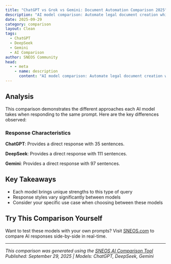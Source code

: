 ```yaml
---
title: "ChatGPT vs Grok vs Gemini: Document Automation Comparison 2025"
description: "AI model comparison: Automate legal document creation while maintaining personalization..."
date: 2025-09-29
category: comparison
layout: Clean
tags:
  - ChatGPT
  - DeepSeek
  - Gemini
  - AI Comparison
author: SNEOS Community
head:
  - - meta
    - name: description
      content: "AI model comparison: Automate legal document creation while maintaining personalization..."
---
```


<ChatComparison
  title="ChatGPT vs Grok vs Gemini: Document Automation Comparison 2025"
  prompt="Automate legal document creation while maintaining personalization"
  :responses='{
    "ChatGPT": "Automating legal document creation while maintaining personalization involves a balance between leveraging technology for efficiency and ensuring that the documents remain tailored to individual client needs and legal specifics. Here are some strategies and tools to achieve this:\n\n### 1. Use Document Automation Software\n- **Examples:** HotDocs, DocuSign CLM, Contract Express, Lawyaw, or even more general tools like Microsoft Word with macros or Google Docs with add-ons.\n- These platforms allow you to create templates with placeholders and conditional logic, so the final document adjusts based on the input data.\n\n### 2. Develop Dynamic Templates\n- Create master templates that include variables for client names, dates, jurisdiction, contract terms, and other personalized elements.\n- Use conditional clauses that appear only if certain criteria are met (e.g., adding specific clauses based on the type of contract or client requirements).\n\n### 3. Integrate Client Data Collection\n- Build intake forms or client questionnaires that feed directly into the document automation system.\n- This ensures data accuracy and streamlines personalization by pulling data directly from client inputs without manual entry.\n\n### 4. Maintain Legal Review and Customization Layer\n- Automate the bulk of the document but include steps where a legal professional reviews and customizes certain sections to ensure compliance and personalization.\n- Maintain comment sections or tracked changes to highlight parts needing review.\n\n### 5. Use AI-powered Tools for Enhanced Personalization\n- Consider AI tools like OpenAI\u0027s language models (e.g., GPT) to draft or suggest personalized clauses based on specific client situations.\n- AI can generate drafts that lawyers can then fine-tune, ensuring both efficiency and accuracy.\n\n### 6. Keep Version Control and Audit Trails\n- Use systems that track changes and maintain version histories, important for legal documents.\n- This ensures transparency and ability to personalize over time without losing prior important customizations.\n\n### Example Workflow\n1. Client fills out an online questionnaire specifying their needs.\n2. Data inputs feed into the document automation system, which generates a draft contract.\n3. AI reviews the draft to suggest additional personalized clauses or flag inconsistencies.\n4. Lawyer reviews, edits, and approves the final document.\n5. Document is sent to clients for e-signature via integrated platforms like DocuSign.\n\n---\n\nIf you want, I can help you draft a sample automated legal document template or a workflow outline tailored for your practice. Would that be useful?",
    "DeepSeek": "Of course. Automating legal document creation while maintaining personalization is a powerful way to increase efficiency, reduce errors, and scale services without losing the crucial human touch. The key is to view automation as a tool for the professional, not a replacement.\n\nHere is a comprehensive guide on how to achieve this, broken down into strategy, technology, and best practices.\n\n### The Core Philosophy: Templates \u002B Data = Personalized Documents\n\nThink of it as a sophisticated \u0022mail merge\u0022 for legal documents. You create a single, master template with variables. Then, you pull specific client data from a structured source to fill in those variables, generating a unique, accurate, and personalized document.\n\n---\n\n### Step 1: Choose Your Technology Stack\n\nThe tools you select will depend on your budget, technical expertise, and volume of documents.\n\n#### A. For Law Firms \u0026 Professionals (Low to Medium Tech)\n\n1.  **Microsoft Word with \u0022Quick Parts\u0022 \u0026 Fields:**\n    *   **How it works:** You create a template and use Word\u0027s built-in features like **Quick Parts (Document Property Fields)** or **Content Controls** to mark placeholders for variable data (e.g., \u0060[Client Name]\u0060, \u0060[Effective Date]\u0060).\n    *   **Automation:** Use a simple mail merge from an Excel spreadsheet or an Outlook contact list.\n    *   **Pros:** Low cost, uses familiar software.\n    *   **Cons:** Can be clunky for complex documents, prone to user error if not managed carefully.\n\n2.  **Dedicated Document Automation Software (Recommended):**\n    *   **Examples:** Clio Draft, Lawyaw, HotDocs, Woodpecker, Documate.\n    *   **How it works:** These are purpose-built platforms. You build a template using their visual editor, defining logic (e.g., \u0022IF the client is married, THEN include a spousal waiver clause\u0022). You then fill out a web-based questionnaire, and the software assembles the final document.\n    *   **Pros:** User-friendly, powerful logic, reduces errors, often integrates with practice management software.\n    *   **Cons:** Subscription cost, learning curve for complex templates.\n\n#### B. For Developers \u0026 High-Volume Solutions\n\n1.  **Template Engines with JSON Data:**\n    *   **Examples:** **DocAssemble** (open-source, interview-based), **DocuSign CLM**, or custom solutions using libraries like **Jinja2** (for Python) or **Mustache**.\n    *   **How it works:** A developer creates a template in a markup language (like HTML or XML with tags). A backend application takes a JSON object containing all the client\u0027s data and merges it with the template to produce a PDF or DOCX file.\n    *   **Pros:** Highly customizable, scalable, can be integrated into complex workflows and client portals.\n    *   **Cons:** Requires developer resources.\n\n---\n\n### Step 2: The Process of Creating Automated yet Personalized Documents\n\n#### Phase 1: Template Design \u0026 \u0022Humanization\u0022\n\nThis is the most critical step. A bad template produces bad documents, no matter how good the automation.\n\n1.  **Deconstruct a \u0022Gold Standard\u0022 Document:** Take a perfectly drafted, previously used document.\n2.  **Identify Variables (The \u0022What\u0022):**\n    *   **Simple Variables:** Names, addresses, dates, amounts. (e.g., \u0060{{client_full_name}}\u0060)\n    *   **Conditional Logic:** Clauses that may or may not be included.\n        *   *Example:* \u0060{% if client_is_married %} ... Spousal Consent Clause ... {% endif %}\u0060\n    *   **Optional Sections:** Alternative clauses for different scenarios.\n    *   **Repeating Sections:** For multiple parties, assets, or exhibits (e.g., Schedules in a contract).\n3.  **Build in Personalization and Branding:**\n    *   Use the client\u0027s name in headings and salutations. (\u0022This Agreement is made with **{{client_first_name}}**...\u0022)\n    *   Reference specific details provided by the client to show you were listening. (\u0022Whereas, the Client wishes to purchase the property located at **{{property_address}}**...\u0022)\n    *   Ensure your firm\u0027s branding, fonts, and colors are part of the template.\n\n#### Phase 2: Data Intake (The Questionnaire)\n\nThis is where you gather the information to personalize the document.\n\n*   **Make it User-Friendly:** Use plain language, not legalese. Instead of \u0022Testator\u0027s domicile,\u0022 ask \u0022What state do you live in?\u0022\n*   **Use Logic:** The questionnaire itself should be smart. If a user answers \u0022No\u0022 to \u0022Do you have children?\u0022, hide all follow-up questions about guardianship.\n*   **Multiple Formats:** This can be a web form, an integrated questionnaire in your practice management software, or even a structured intake meeting where a paralegal inputs the data.\n\n#### Phase 3: Assembly \u0026 Review\n\n1.  **Generate the Draft:** The software merges the data from the questionnaire with the template.\n2.  **The Human-in-the-Loop Review (Non-Negotiable):**\n    *   **Automation does not replace legal review.** A qualified professional **must** review the final document.\n    *   The reviewer checks for:\n        *   Accuracy of the merged data.\n        *   Appropriateness of the selected clauses for the client\u0027s unique situation.\n        *   Any \u0022edge cases\u0022 the automation might have missed.\n        *   The overall flow and readability.\n\n---\n\n### A Practical Example: A Simple Will\n\n**Template Snippet (using pseudo-code):**\n\n\u0060\u0060\u0060\nThis is the Last Will and Testament of {{full_name}}, residing at {{address}}.\n\nI hereby revoke all prior Wills and Codicils.\n\nARTICLE I: Executor\nI appoint {{executor_name}} as the Executor of my Will.\n{% if executor_name != spouse_name %}\nI direct that my Executor shall serve without the need to post a bond.\n{% endif %}\n\nARTICLE II: Distribution\nI give all my tangible personal property to {{spouse_name}}.\n{% if has_children %}\nThe remainder of my estate shall be divided in equal shares among my children:\n{% for child in children %}\n  - {{ child.name }}\n{% endfor %}\n{% else %}\nThe remainder of my estate I give to {{residual_beneficiary}}.\n{% endif %}\n\u0060\u0060\u0060\n\n**Questionnaire:**\n*   Full Name: \u0060[John Smith]\u0060\n*   Address: \u0060[123 Main St]\u0060\n*   Spouse\u0027s Name: \u0060[Jane Smith]\u0060\n*   Executor\u0027s Name: \u0060[Jane Smith]\u0060\n*   Do you have children? \u0060[Yes]\u0060\n    *   Child 1 Name: \u0060[Alice Smith]\u0060\n    *   Child 2 Name: \u0060[Bob Smith]\u0060\n*   (The field for \u0060residual_beneficiary\u0060 is hidden because he has children).\n\n**Final Output Snippet:**\n\n\u003E This is the Last Will and Testament of **John Smith**, residing at **123 Main St**.\n\u003E\n\u003E I hereby revoke all prior Wills and Codicils.\n\u003E\n\u003E **ARTICLE I: Executor**\n\u003E I appoint **Jane Smith** as the Executor of my Will.\n\u003E\n\u003E **ARTICLE II: Distribution**\n\u003E I give all my tangible personal property to **Jane Smith**.\n\u003E The remainder of my estate shall be divided in equal shares among my children:\n\u003E - **Alice Smith**\n\u003E - **Bob Smith**\n\n---\n\n### Best Practices for Maintaining Quality \u0026 Personalization\n\n1.  **Start Small:** Automate one frequently used document first (e.g., a standard NDA, Will, Lease Agreement). Learn from the process.\n2.  **Implement Version Control:** Your templates are living documents. Use a clear naming and versioning system (e.g., \u0022NDA_Template_v2.1\u0022).\n3.  **Schedule Template Reviews:** Laws change. Schedule bi-annual or annual reviews of all automated templates to ensure compliance.\n4.  **Don\u0027t Over-Automate:** Some matters are too complex or unique for automation. Know when to handle them the traditional way.\n5.  **Train Your Team:** Everyone involved must understand how to use the system, build templates, and, most importantly, conduct the final review.\n\nBy following this structured approach, you can successfully automate the *drafting* process, freeing up valuable time for higher-value tasks like strategy, client counseling, and negotiation, all while delivering a personalized and professional product to your client.",
    "Gemini": "Automating legal document creation while maintaining personalization is a complex but achievable goal. Here\u0027s a breakdown of how to approach it, covering key aspects and technologies:\n\n**1. Foundational Planning \u0026 Analysis:**\n\n*   **Identify Target Documents:** Start with high-volume, repetitive documents like NDAs, contracts, leases, wills, or even litigation pleadings. Prioritize those where personalization has the most impact.\n*   **Document Deconstruction:**  Break down each document into its component parts:\n    *   **Static Text:** Standard clauses and boilerplate language that remains consistent.\n    *   **Variables/Fields:**  Specific information that changes with each document (names, dates, addresses, amounts, etc.).\n    *   **Conditional Logic:** Clauses or sections that are included or excluded based on specific criteria (e.g., state law, type of agreement, client choices).\n    *   **Rules and Regulations:**  Jurisdictional considerations that impact the final product.\n*   **Data Mapping:**  Identify where the variable data comes from.  Does it come from:\n    *   **Internal Databases:** Client management systems (CRMs), matter management systems, accounting software.\n    *   **External Data Sources:** Public records, APIs for business information.\n    *   **User Input:**  Forms or questionnaires filled out by clients or internal staff.\n*   **Workflow Design:** Map out the entire document creation process.  Who is responsible for what?  What triggers the document generation? How is it reviewed and approved?\n\n**2. Technology Stack \u0026 Tools:**\n\n*   **Document Assembly Software:** This is the core of the automation process. Choose a platform based on features, price, ease of use, and integration capabilities. Examples:\n    *   **Contract Management Systems (CMS):**  Many offer strong document assembly features (e.g., Agiloft, Ironclad, PandaDoc, Conga).\n    *   **Legal-Specific Document Assembly:**  HotDocs, Xakia, Lawyaw, Afterpattern, Neota Logic (often pricier but with powerful features for complex legal scenarios).\n    *   **General Purpose Automation Platforms:** Zapier, Make (Integromat), Microsoft Power Automate (can be adapted, but require more technical expertise).\n*   **Data Storage \u0026 Management:**\n    *   **Databases:**  Relational databases (SQL) or NoSQL databases (MongoDB) to store client data and document templates.\n    *   **Cloud Storage:**  Secure cloud storage (AWS S3, Google Cloud Storage, Azure Blob Storage) for storing generated documents.\n*   **Form Builders:**\n    *   **Web Forms:**  Gravity Forms, Typeform, Google Forms, Microsoft Forms.\n    *   **PDF Forms:**  Adobe Acrobat, PDFescape.\n*   **E-Signature Software:**  DocuSign, Adobe Sign, HelloSign.  Integrate to enable electronic signatures on generated documents.\n*   **Workflow Automation Tools:**  Implement BPM (Business Process Management) solutions to automate review and approval processes.\n*   **Programming Languages (If needed):**  Python, JavaScript, or similar for custom scripting and integrations.\n*   **AI/Machine Learning (Advanced):**  Consider using NLP (Natural Language Processing) for tasks like:\n    *   **Clause Extraction:** Automatically identify and extract relevant clauses from existing documents.\n    *   **Contextual Clause Suggestion:**  Suggest clauses based on the specific context of the document.\n    *   **Legal Research Automation:**  Automate the process of researching relevant laws and regulations.\n\n**3. Implementation Steps:**\n\n*   **Template Creation:**\n    *   **Identify Variables:**  Replace static data with placeholders for variables. Use a consistent naming convention.\n    *   **Implement Conditional Logic:**  Use the document assembly software\u0027s features to define rules for including or excluding clauses based on variables.  Most platforms use conditional statements like \u0060IF...THEN...ELSE\u0060.\n    *   **Ensure Consistency:**  Maintain a style guide to ensure consistent formatting across all templates.\n*   **Data Integration:**\n    *   **API Integrations:** Connect to your CRM, matter management system, and other data sources using APIs.\n    *   **Database Connections:**  Set up direct connections to your databases to retrieve data.\n    *   **Data Transformation:**  Use data transformation tools to clean and format data before it is used in document generation.\n*   **User Interface (UI) Design:**\n    *   **Intuitive Forms:**  Design user-friendly forms that guide users through the data input process.\n    *   **Conditional Fields:**  Show or hide fields based on user input to simplify the process.\n    *   **Validation:**  Implement data validation to ensure that users enter correct information.\n*   **Testing and Refinement:**\n    *   **Thorough Testing:**  Test the document assembly process thoroughly with different data sets and scenarios.\n    *   **User Feedback:**  Get feedback from users on the ease of use and accuracy of the generated documents.\n    *   **Iterative Improvement:**  Continuously refine the templates and workflows based on testing and feedback.\n*   **Security:**\n    *   **Access Control:** Implement role-based access control to restrict access to sensitive data and templates.\n    *   **Data Encryption:**  Encrypt data at rest and in transit.\n    *   **Compliance:** Ensure compliance with relevant data privacy regulations (e.g., GDPR, CCPA).\n*   **Training:**\n    *   Provide comprehensive training to users on how to use the document assembly system.\n    *   Create documentation and tutorials to support users.\n\n**4. Maintaining Personalization:**\n\n*   **Dynamic Content:**\n    *   **Personalized Greetings:**  Use variables to create personalized greetings in the document.\n    *   **Tailored Clauses:**  Use conditional logic to include clauses that are relevant to the specific client or situation.\n*   **Branding:**\n    *   **Company Logos:**  Automatically include company logos and branding elements in the document.\n    *   **Custom Styles:**  Use custom styles to match the document to your firm\u0027s branding guidelines.\n*   **Client Context:**\n    *   **Capture Client Needs:**  Use forms or questionnaires to capture information about the client\u0027s specific needs and goals.\n    *   **Tailor Recommendations:**  Use this information to tailor recommendations and advice in the document.\n*   **Review and Approval:**\n    *   **Human Oversight:**  Maintain a human review process for complex or high-risk documents.\n    *   **Audit Trail:**  Track all changes made to the document to ensure accountability.\n\n**Example Scenario: NDA Automation**\n\n1.  **Analysis:** Break down the NDA into boilerplate, party names, addresses, confidential information definition, governing law, and term length.\n2.  **Technology:**  Choose a contract management system like PandaDoc or Ironclad.\n3.  **Implementation:**\n    *   Create a template with placeholders for each variable.\n    *   Integrate with a CRM (e.g., Salesforce) to automatically populate party names and addresses.\n    *   Create a form for users to define the specific confidential information and desired term length.\n    *   Use conditional logic to include or exclude clauses based on the type of confidential information.\n4.  **Personalization:**  The generated NDA includes the correct party names and addresses, the specific definition of confidential information agreed upon, and the desired term length.  A lawyer still reviews the final document, especially the definition of confidential information.\n\n**Key Considerations:**\n\n*   **Legal Review:** Always involve a qualified attorney in the process to ensure compliance with applicable laws and regulations.  Automate the *creation* process, but don\u0027t automate legal judgment.\n*   **Security:**  Protect sensitive client data with robust security measures.\n*   **Scalability:** Choose a solution that can scale as your firm grows and your automation needs evolve.\n*   **User Adoption:**  Focus on creating a user-friendly system that is easy for lawyers and staff to use.\n*   **Version Control:**  Implement version control to manage changes to templates and prevent errors.\n*   **Ongoing Maintenance:**  Regularly review and update templates to reflect changes in the law or your firm\u0027s policies.\n\nBy carefully planning and implementing a well-designed document automation system, you can significantly improve efficiency, reduce errors, and free up your lawyers\u0027 time to focus on more complex and strategic legal work while still providing personalized service.\n"
  }'
  published-date="15:51"
/>

## Analysis

This comparison demonstrates the different approaches each AI model takes when responding to the same prompt. Here are the key differences observed:

### Response Characteristics

**ChatGPT**: Provides a direct response with 35 sentences. 

**DeepSeek**: Provides a direct response with 111 sentences. 

**Gemini**: Provides a direct response with 97 sentences. 

## Key Takeaways

- Each model brings unique strengths to this type of query
- Response styles vary significantly between models
- Consider your specific use case when choosing between these models

## Try This Comparison Yourself

Want to test these models with your own prompts? Visit [SNEOS.com](https://sneos.com) to compare AI responses side-by-side in real-time.

---

*This comparison was generated using the [SNEOS AI Comparison Tool](https://sneos.com)*
*Published: September 29, 2025 | Models: ChatGPT, DeepSeek, Gemini*
